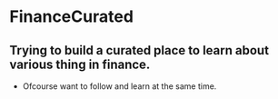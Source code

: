 # FinanceCurated
## Trying to build a curated place to learn about various thing in finance.
 - Ofcourse want to follow and learn at the same time.
